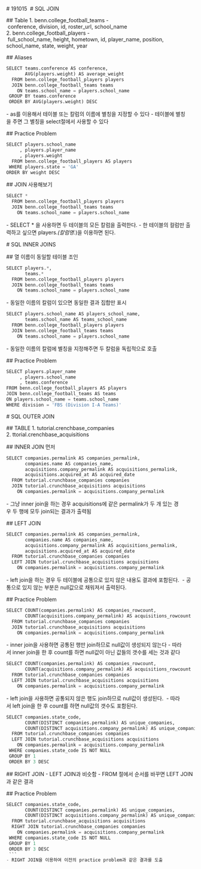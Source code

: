 # 191015 
# SQL JOIN

## Table
1. benn.college_football_teams
- conference, division, id, roster_url, school_name
2. benn.college_football_players
- full_school_name, height, hometown, id, player_name, position,
school_name, state, weight, year

## Aliases
```SQL
SELECT teams.conference AS conference,
       AVG(players.weight) AS average_weight
  FROM benn.college_football_players players
  JOIN benn.college_football_teams teams
    ON teams.school_name = players.school_name
 GROUP BY teams.conference
 ORDER BY AVG(players.weight) DESC
```
- as를 이용해서 테이블 또는 칼럼의 이름에 별칭을 지정할 수 있다
- 테이블에 별칭을 주면 그 별칭을 select절에서 사용할 수 있다

## Practice Problem
```SQL
SELECT players.school_name
     , players.player_name
     , players.weight
  FROM benn.college_football_players AS players
 WHERE players.state = 'GA'
ORDER BY weight DESC
```

## JOIN 사용해보기
```SQL
SELECT *
  FROM benn.college_football_players players
  JOIN benn.college_football_teams teams
    ON teams.school_name = players.school_name
```

- SELECT * 을 사용하면 두 테이블의 모든 칼럼을 출력한다.
- 한 테이블의 컬럼만 출력하고 싶으면 players.*(칼럼명.*)을 이용하면 된다.

# SQL INNER JOINS

## 열 이름이 동일할 테이블 조인
```SQL
SELECT players.*,
       teams.*
  FROM benn.college_football_players players
  JOIN benn.college_football_teams teams
    ON teams.school_name = players.school_name
```
- 동일한 이름의 칼럼이 있으면 동일한 결과 집합만 표시
``` SQL
SELECT players.school_name AS players_school_name,
       teams.school_name AS teams_school_name
  FROM benn.college_football_players players
  JOIN benn.college_football_teams teams
    ON teams.school_name = players.school_name
```
- 동일한 이름의 칼럼에 별칭을 지정해주면 두 칼럼을 독립적으로 호출

## Practice Problem
```sql
SELECT players.player_name
     , players.school_name
     , teams.conference
FROM benn.college_football_players AS players
JOIN benn.college_football_teams AS teams
ON players.school_name = teams.school_name
WHERE division = 'FBS (Division I-A Teams)'
```
# SQL OUTER JOIN

## TABLE
1. tutorial.crenchbase_companies
2. ttorial.crenchbase_acquisitions

## INNER JOIN 먼저 
```sql
SELECT companies.permalink AS companies_permalink,
       companies.name AS companies_name,
       acquisitions.company_permalink AS acquisitions_permalink,
       acquisitions.acquired_at AS acquired_date
  FROM tutorial.crunchbase_companies companies
  JOIN tutorial.crunchbase_acquisitions acquisitions
    ON companies.permalink = acquisitions.company_permalink
```
- 그냥 inner join을 하는 경우 acquisitions에 같은 permalink가 두 개 있는 경우 두 행에 모두 join되는 결과가 출력됨

## LEFT JOIN
```sql
SELECT companies.permalink AS companies_permalink,
       companies.name AS companies_name,
       acquisitions.company_permalink AS acquisitions_permalink,
       acquisitions.acquired_at AS acquired_date
  FROM tutorial.crunchbase_companies companies
  LEFT JOIN tutorial.crunchbase_acquisitions acquisitions
    ON companies.permalink = acquisitions.company_permalink
```
- left join을 하는 경우 두 테이블에 공통으로 있지 않은 내용도 결과에 포함된다. 
- 공통으로 있지 않는 부분은 null값으로 채워져서 출력된다.

## Practice Problem
```sql
SELECT COUNT(companies.permalink) AS companies_rowcount,
       COUNT(acquisitions.company_permalink) AS acquisitions_rowcount
  FROM tutorial.crunchbase_companies companies
  JOIN tutorial.crunchbase_acquisitions acquisitions
    ON companies.permalink = acquisitions.company_permalink
```
- inner join을 사용하면 공통된 행만 join하므로 null값이 생성되지 않는다
- 따라서 inner join을 한 후 count를 하면 null값이 아닌 값들의 갯수를 세는 것과 같다
```sql
SELECT COUNT(companies.permalink) AS companies_rowcount,
       COUNT(acquisitions.company_permalink) AS acquisitions_rowcount
  FROM tutorial.crunchbase_companies companies
  LEFT JOIN tutorial.crunchbase_acquisitions acquisitions
    ON companies.permalink = acquisitions.company_permalink
```
- left join을 사용하면 공통되지 않은 행도 join하므로 null값이 생성된다. 
- 따라서 left join을 한 후 count를 하면 null값의 갯수도 포함된다. 
```sql
SELECT companies.state_code,
       COUNT(DISTINCT companies.permalink) AS unique_companies,
       COUNT(DISTINCT acquisitions.company_permalink) AS unique_companies_acquired
  FROM tutorial.crunchbase_companies companies
  LEFT JOIN tutorial.crunchbase_acquisitions acquisitions
    ON companies.permalink = acquisitions.company_permalink
 WHERE companies.state_code IS NOT NULL
 GROUP BY 1
 ORDER BY 3 DESC
```

## RIGHT JOIN
- LEFT JOIN과 비슷함
- FROM 절에서 순서를 바꾸면 LEFT JOIN과 같은 결과

## Practice Problem
```sql
SELECT companies.state_code,
       COUNT(DISTINCT companies.permalink) AS unique_companies,
       COUNT(DISTINCT acquisitions.company_permalink) AS unique_companies_acquired
  FROM tutorial.crunchbase_acquisitions acquisitions
  RIGHT JOIN tutorial.crunchbase_companies companies
    ON companies.permalink = acquisitions.company_permalink
 WHERE companies.state_code IS NOT NULL
 GROUP BY 1
 ORDER BY 3 DESC
 ```
- RIGHT JOIN을 이용하여 이전의 practice problem과 같은 결과를 도출
